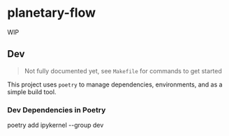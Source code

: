 # planetary-flow

WIP

## Dev

> Not fully documented yet, see `Makefile` for commands to get started

This project uses `poetry` to manage dependencies, environments, and as a simple build tool.

### Dev Dependencies in Poetry

poetry add ipykernel --group dev
